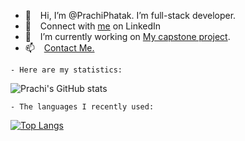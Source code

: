 - 👋  &ensp; Hi, I’m @PrachiPhatak. I’m full-stack developer.
- 👀  &ensp; Connect with  <a href="https://www.linkedin.com/in/prachi-phatak/">me</a> on LinkedIn
- 🌱  &ensp; I’m currently working on <a href="https://devsplash.io/">My capstone project</a>.
- 📫  &ensp; <a href="https://prachipersonal.github.io/Portfolio/"> Contact Me.</a>

```
- Here are my statistics:
```
![Prachi's GitHub stats](https://github-readme-stats.vercel.app/api?username=prachiphatak&theme=vue-dark&show_icons=true)



```
- The languages I recently used:
```
[![Top Langs](https://github-readme-stats.vercel.app/api/top-langs/?username=prachiphatak&theme=vue-dark)](https://github.com/prachiphatak/github-readme-stats)
